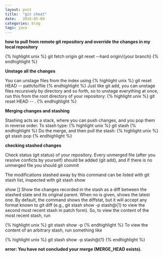 ```yaml
---
layout: post
title:  "git cheat"
date:   2016-05-09
categories: blog
tags: java
---
```


**how to pull from remote git repository and override the changes in my local repository**

{% highlight unix %}
git fetch origin
git reset --hard origin/{your branch}
{% endhighlight %}

**Unstage all the changes**

You can unstage files from the index using
{% highlight unix %}
git reset HEAD -- path/to/file
{% endhighlight %}
Just like git add, you can unstage files recursively by directory and so forth, so to unstage everything at once, run this from the root directory of your repository:
{% highlight unix %}
git reset HEAD -- .
{% endhighlight %}

**Merging changes and stashing**

Stashing acts as a stack, where you can push changes, and you pop them in reverse order.
To stash type:
{% highlight unix %}
git stash
{% endhighlight %}
Do the merge, and then pull the stash:
{% highlight unix %}
git stash pop
{% endhighlight %}

**checking stashed changes**

Check status (git status) of your repository. Every unmerged file (after you resolve conficts by yourself) should be added (git add), and if there is no unmerged file you should git commit

The modifications stashed away by this command can be listed with git stash list, inspected with git stash show

show [<stash>]
       Show the changes recorded in the stash as a diff between the stashed state and
       its original parent. When no <stash> is given, shows the latest one. By default,
       the command shows the diffstat, but it will accept any format known to git diff
       (e.g., git stash show -p stash@{1} to view the second most recent stash in patch
       form).
So, to view the content of the most recent stash, run

{% highlight unix %}
git stash show -p
{% endhighlight %}
To view the content of an arbitrary stash, run something like

{% highlight unix %}
git stash show -p stash@{1}
{% endhighlight %}

**error: You have not concluded your merge (MERGE_HEAD exists).**